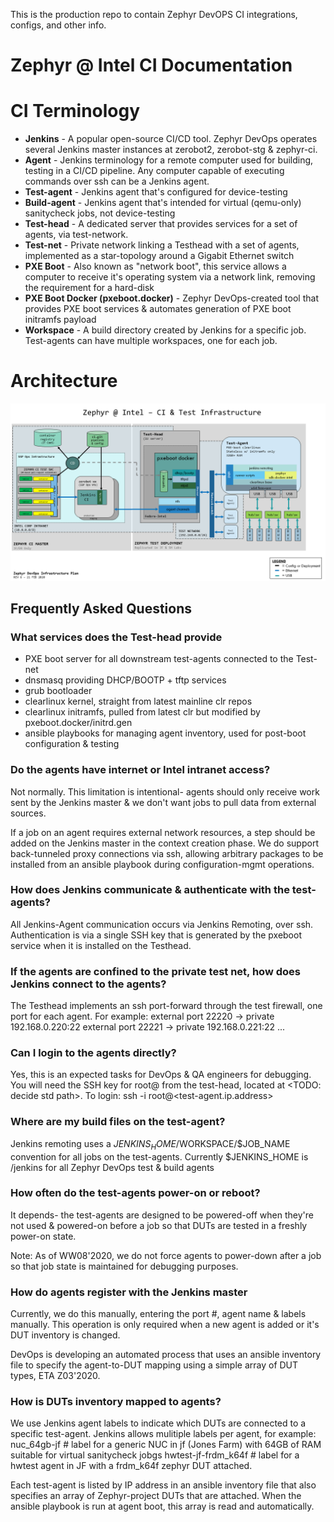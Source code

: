 This is the production repo to contain Zephyr DevOPS CI integrations, configs, and other info. 

# Zephyr @ Intel CI Documentation 

# CI Terminology
* **Jenkins** - A popular open-source CI/CD tool. Zephyr DevOps operates several Jenkins master instances at zerobot2, zerobot-stg & zephyr-ci.
* **Agent** - Jenkins terminology for a remote computer used for building, testing in a CI/CD pipeline. Any computer capable of executing commands over ssh can be a Jenkins agent.
* **Test-agent** - Jenkins agent that's configured for device-testing
* **Build-agent** - Jenkins agent that's intended for virtual (qemu-only) sanitycheck jobs, not device-testing
* **Test-head** - A dedicated server that provides services for a set of agents, via test-network.
* **Test-net** - Private network linking a Testhead with a set of agents, implemented as a star-topology around a Gigabit Ethernet switch
* **PXE Boot** - Also known as "network boot", this service allows a computer to receive it's operating system via a network link, removing the requirement for a hard-disk
* **PXE Boot Docker (pxeboot.docker)** - Zephyr DevOps-created tool that provides PXE boot services & automates generation of PXE boot initramfs payload
* **Workspace** - A build directory created by Jenkins for a specific job. Test-agents can have multiple workspaces, one for each job.


# Architecture

![Zephyr CI Block Diagram](zephyrCI-block-diagrams-WW08-2020.png "zephyr CI block diagram WW41 2019")
		
## Frequently Asked Questions
### What services does the Test-head provide
* PXE boot server for all downstream test-agents connected to the Test-net
* dnsmasq providing DHCP/BOOTP + tftp services
* grub bootloader
* clearlinux kernel, straight from latest mainline clr repos
* clearlinux initramfs, pulled from latest clr but modified by pxeboot.docker/initrd.gen
* ansible playbooks for managing agent inventory, used for post-boot configuration & testing
		
### Do the agents have internet or Intel intranet access?
Not normally. This limitation is intentional- agents should only receive work sent by the Jenkins master & we don't want jobs to pull data from external sources. 

If a job on an agent requires external network resources, a step should be added on the Jenkins master in the context creation phase. We do support back-tunneled proxy connections via ssh, allowing arbitrary packages to be installed from an ansible playbook during configuration-mgmt operations.
	
### How does Jenkins communicate & authenticate with the test-agents?
All Jenkins-Agent communication occurs via Jenkins Remoting, over ssh. Authentication is via a single SSH key that is generated by the pxeboot service when it is installed on the Testhead.

### If the agents are confined to the private test net, how does Jenkins connect to the agents?
The Testhead implements an ssh port-forward through the test firewall, one port for each agent. For example:
	external port 22220 -> private 192.168.0.220:22
	external port 22221 -> private 192.168.0.221:22
	...

### Can I login to the agents directly?
Yes, this is an expected tasks for DevOps & QA engineers for debugging. You will need the SSH key for root@<test-agent> from the test-head, located at <TODO: decide std path>. To login:
    ssh -i <path-to-key> root@<test-agent.ip.address>

### Where are my build files on the test-agent?
Jenkins remoting uses a $JENKINS_HOME/$WORKSPACE/$JOB_NAME convention for all jobs on the test-agents. Currently $JENKINS_HOME is /jenkins for all Zephyr DevOps test & build agents

### How often do the test-agents power-on or reboot?
It depends- the test-agents are designed to be powered-off when they're not used & powered-on before a job so that DUTs are tested in a freshly power-on state. 

Note: As of WW08'2020, we do not force agents to power-down after a job so that job state is maintained for debugging purposes.

### How do agents register with the Jenkins master
Currently, we do this manually, entering the port #, agent name & labels manually. This operation is only required when a new agent is added or it's DUT inventory is changed.

DevOps is developing an automated process that uses an ansible inventory file to specify the agent-to-DUT mapping using a simple array of DUT types, ETA Z03'2020.

### How is DUTs inventory mapped to agents?
We use Jenkins agent labels to indicate which DUTs are connected to a specific test-agent. Jenkins allows mulitiple labels per agent, for example:
    nuc_64gb-jf			# label for a generic NUC in jf (Jones Farm) with 64GB of RAM suitable for virtual sanitycheck jobgs
    hwtest-jf-frdm_k64f # label for a hwtest agent in JF with a frdm_k64f zephyr DUT attached.

Each test-agent is listed by IP address in an ansible inventory file that also specifies an array of Zephyr-project DUTs that are attached. When the ansible playbook is run at agent boot, this array is read and automatically.
